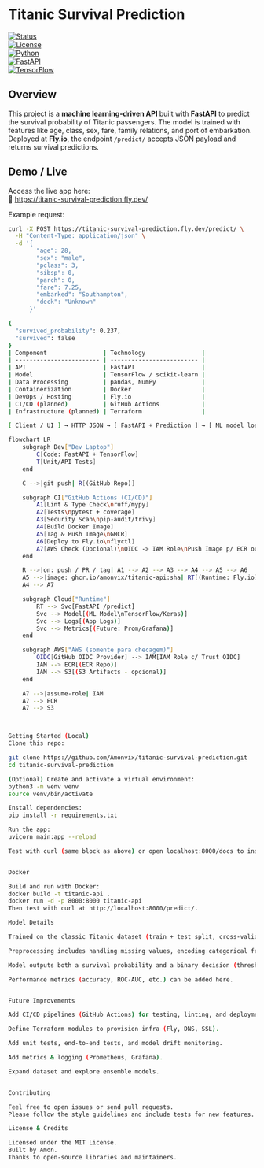 # Titanic Survival Prediction

[![Status](https://img.shields.io/badge/status-live-brightgreen)](#)  
[![License](https://img.shields.io/github/license/Amonvix/titanic-survival-prediction)](#)  
[![Python](https://img.shields.io/badge/python-3.10-blue)](#)  
[![FastAPI](https://img.shields.io/badge/fastapi-0.95-brightgreen)](#)  
[![TensorFlow](https://img.shields.io/badge/tensorflow-2.x-orange)](#)  

## Overview

This project is a **machine learning-driven API** built with **FastAPI** to predict the survival probability of Titanic passengers. The model is trained with features like age, class, sex, fare, family relations, and port of embarkation.  
Deployed at **Fly.io**, the endpoint `/predict/` accepts JSON payload and returns survival predictions.

## Demo / Live

Access the live app here:  
🔗 https://titanic-survival-prediction.fly.dev/

Example request:

```bash
curl -X POST https://titanic-survival-prediction.fly.dev/predict/ \
  -H "Content-Type: application/json" \
  -d '{
        "age": 28,
        "sex": "male",
        "pclass": 3,
        "sibsp": 0,
        "parch": 0,
        "fare": 7.25,
        "embarked": "Southampton",
        "deck": "Unknown"
      }'

{
  "survived_probability": 0.237,
  "survived": false
}
| Component                | Technology                |
| ------------------------ | ------------------------- |
| API                      | FastAPI                   |
| Model                    | TensorFlow / scikit-learn |
| Data Processing          | pandas, NumPy             |
| Containerization         | Docker                    |
| DevOps / Hosting         | Fly.io                    |
| CI/CD (planned)          | GitHub Actions            |
| Infrastructure (planned) | Terraform                 |

[ Client / UI ] → HTTP JSON → [ FastAPI + Prediction ] → [ ML model loaded ] → Response

flowchart LR
    subgraph Dev["Dev Laptop"]
        C[Code: FastAPI + TensorFlow]
        T[Unit/API Tests]
    end

    C -->|git push| R[(GitHub Repo)]

    subgraph CI["GitHub Actions (CI/CD)"]
        A1[Lint & Type Check\nruff/mypy]
        A2[Tests\npytest + coverage]
        A3[Security Scan\npip-audit/trivy]
        A4[Build Docker Image]
        A5[Tag & Push Image\nGHCR]
        A6[Deploy to Fly.io\nflyctl]
        A7[AWS Check (Opcional)\nOIDC -> IAM Role\nPush Image p/ ECR ou Artefato p/ S3]
    end

    R -->|on: push / PR / tag| A1 --> A2 --> A3 --> A4 --> A5 --> A6
    A5 -->|image: ghcr.io/amonvix/titanic-api:sha| RT[(Runtime: Fly.io)]
    A4 --> A7

    subgraph Cloud["Runtime"]
        RT --> Svc[FastAPI /predict]
        Svc --> Model[(ML Model\nTensorFlow/Keras)]
        Svc --> Logs[(App Logs)]
        Svc --> Metrics[(Future: Prom/Grafana)]
    end

    subgraph AWS["AWS (somente para checagem)"]
        OIDC[GitHub OIDC Provider] --> IAM[IAM Role c/ Trust OIDC]
        IAM --> ECR[(ECR Repo)]
        IAM --> S3[(S3 Artifacts - opcional)]
    end

    A7 -->|assume-role| IAM
    A7 --> ECR
    A7 --> S3



Getting Started (Local)
Clone this repo:

git clone https://github.com/Amonvix/titanic-survival-prediction.git
cd titanic-survival-prediction

(Optional) Create and activate a virtual environment:
python3 -m venv venv
source venv/bin/activate

Install dependencies:
pip install -r requirements.txt

Run the app:
uvicorn main:app --reload

Test with curl (same block as above) or open localhost:8000/docs to inspect endpoints.


Docker

Build and run with Docker:
docker build -t titanic-api .
docker run -d -p 8000:8000 titanic-api
Then test with curl at http://localhost:8000/predict/.

Model Details

Trained on the classic Titanic dataset (train + test split, cross-validation).

Preprocessing includes handling missing values, encoding categorical features (sex, embarked, deck).

Model outputs both a survival probability and a binary decision (threshold 0.5).

Performance metrics (accuracy, ROC-AUC, etc.) can be added here.


Future Improvements

Add CI/CD pipelines (GitHub Actions) for testing, linting, and deployment.

Define Terraform modules to provision infra (Fly, DNS, SSL).

Add unit tests, end-to-end tests, and model drift monitoring.

Add metrics & logging (Prometheus, Grafana).

Expand dataset and explore ensemble models.


Contributing

Feel free to open issues or send pull requests.
Please follow the style guidelines and include tests for new features.

License & Credits

Licensed under the MIT License.
Built by Amon.
Thanks to open-source libraries and maintainers.















